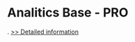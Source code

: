# Analitics Base - PRO
.
[>> Detailed information](https://secure.shareit.com/shareit/product.html?productid=301015069&affiliateid=200057808)